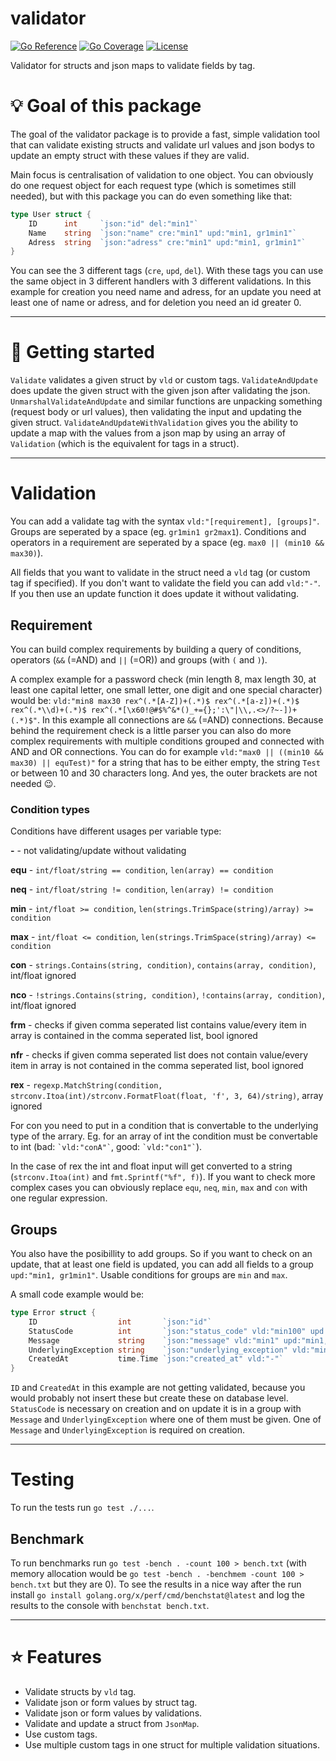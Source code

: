 # validator

[![Go Reference](https://pkg.go.dev/badge/github.com/siherrmann/validator.svg)](https://pkg.go.dev/github.com/siherrmann/validator)
[![Go Coverage](https://github.com/siherrmann/validator/wiki/coverage.svg)](https://raw.githack.com/wiki/siherrmann/validator/coverage.html)
[![License](https://img.shields.io/badge/License-Apache%202.0-blue.svg)](https://github.com/siherrmann/validator/blob/master/LICENSE)

Validator for structs and json maps to validate fields by tag.

# 💡 Goal of this package

The goal of the validator package is to provide a fast, simple validation tool that can validate existing structs and validate url values and json bodys to update an empty struct with these values if they are valid.

Main focus is centralisation of validation to one object. You can obviously do one request object for each request type (which is sometimes still needed), but with this package you can do even something like that:
```go
type User struct {
	ID		int		`json:"id" del:"min1"`
	Name	string	`json:"name" cre:"min1" upd:"min1, gr1min1"`
	Adress	string	`json:"adress" cre:"min1" upd:"min1, gr1min1"`
}
```
You can see the 3 different tags (`cre`, `upd`, `del`). With these tags you can use the same object in 3 different handlers with 3 different validations. In this example for creation you need name and adress, for an update you need at least one of name or adress, and for deletion you need an id greater 0.

---

# 🚀 Getting started

`Validate` validates a given struct by `vld` or custom tags. `ValidateAndUpdate` does update the given struct with the given json after validating the json. `UnmarshalValidateAndUpdate` and similar functions are unpacking something (request body or url values), then validating the input and updating the given struct. `ValidateAndUpdateWithValidation` gives you the ability to update a map with the values from a json map by using an array of `Validation` (which is the equivalent for tags in a struct).

---

# Validation

You can add a validate tag with the syntax `vld:"[requirement], [groups]"`.
Groups are seperated by a space (eg. `gr1min1 gr2max1`).
Conditions and operators in a requirement are seperated by a space (eg. `max0 || (min10 && max30)`).

All fields that you want to validate in the struct need a `vld` tag (or custom tag if specified).
If you don't want to validate the field you can add `vld:"-"`. If you then use an update function it does update it without validating.

## Requirement

You can build complex requirements by building a query of conditions, operators (`&&` (=AND) and `||` (=OR)) and groups (with `(` and `)`).

A complex example for a password check (min length 8, max length 30, at least one capital letter, one small letter, one digit and one special character) would be:
`vld:"min8 max30 rex^(.*[A-Z])+(.*)$ rex^(.*[a-z])+(.*)$ rex^(.*\\d)+(.*)$ rex^(.*[\x60!@#$%^&*()_+={};':\"|\\,.<>/?~-])+(.*)$"`.
In this example all connections are `&&` (=AND) connections. Because behind the requirement check is a little parser you can also do more complex requirements with multiple conditions grouped and connected with AND and OR connections.
You can do for example `vld:"max0 || ((min10 && max30) || equTest)"` for a string that has to be either empty, the string `Test` or between 10 and 30 characters long. And yes, the outer brackets are not needed 😉.

### Condition types

Conditions have different usages per variable type:

**-** - not validating/update without validating

**equ** - `int/float/string == condition`, `len(array) == condition`

**neq** - `int/float/string != condition`, `len(array) != condition`

**min** - `int/float >= condition`, `len(strings.TrimSpace(string)/array) >= condition`

**max** - `int/float <= condition`, `len(strings.TrimSpace(string)/array) <= condition`

**con** - `strings.Contains(string, condition)`, `contains(array, condition)`, int/float ignored

**nco** - `!strings.Contains(string, condition)`, `!contains(array, condition)`, int/float ignored

**frm** - checks if given comma seperated list contains value/every item in array is contained in the comma seperated list, bool ignored

**nfr** - checks if given comma seperated list does not contain value/every item in array is not contained in the comma seperated list, bool ignored

**rex** - `regexp.MatchString(condition, strconv.Itoa(int)/strconv.FormatFloat(float, 'f', 3, 64)/string)`, array ignored

For con you need to put in a condition that is convertable to the underlying type of the arrary.
Eg. for an array of int the condition must be convertable to int (bad: `` `vld:"conA"` ``, good: `` `vld:"con1"` ``).

In the case of rex the int and float input will get converted to a string (`strconv.Itoa(int)` and `fmt.Sprintf("%f", f)`).
If you want to check more complex cases you can obviously replace `equ`, `neq`, `min`, `max` and `con` with one regular expression.

## Groups

You also have the posibillity to add groups. So if you want to check on an update, that at least one field is updated, you can add all fields to a group `upd:"min1, gr1min1"`.
Usable conditions for groups are `min` and `max`.

A small code example would be:

```go
type Error struct {
	ID                  int       `json:"id"`
	StatusCode          int       `json:"status_code" vld:"min100" upd:"min100, gr1min1"`
	Message             string    `json:"message" vld:"min1" upd:"min1, gr1min1"`
	UnderlyingException string    `json:"underlying_exception" vld:"min1, gr1min1" upd:"min1, gr1min1"`
	CreatedAt           time.Time `json:"created_at" vld:"-"`
}
```

`ID` and `CreatedAt` in this example are not getting validated, because you would probably not insert these but create these on database level.
`StatusCode` is necessary on creation and on update it is in a group with `Message` and `UnderlyingException` where one of them must be given.
One of `Message` and `UnderlyingException` is required on creation.

---

# Testing

To run the tests run `go test ./...`.

## Benchmark

To run benchmarks run `go test -bench . -count 100 > bench.txt` (with memory allocation would be `go test -bench . -benchmem -count 100 > bench.txt` but they are 0). To see the results in a nice way after the run install `go install golang.org/x/perf/cmd/benchstat@latest` and log the results to the console with `benchstat bench.txt`.

---

# ⭐ Features

- Validate structs by `vld` tag.
- Validate json or form values by struct tag.
- Validate json or form values by validations.
- Validate and update a struct from `JsonMap`.
- Use custom tags.
- Use multiple custom tags in one struct for multiple validation situations.

